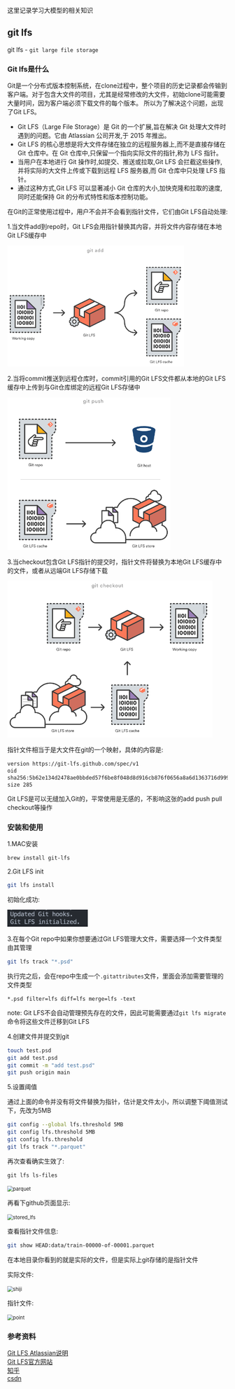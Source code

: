 这里记录学习大模型的相关知识

## git lfs

git lfs - `git large file storage`

### Git lfs是什么

Git是一个分布式版本控制系统，在clone过程中，整个项目的历史记录都会传输到客户端。对于包含大文件的项目，尤其是经常修改的大文件，初始clone可能需要大量时间，因为客户端必须下载文件的每个版本。 所以为了解决这个问题，出现了Git LFS。

- Git LFS（Large File Storage）是 Git 的一个扩展,旨在解决 Git 处理大文件时遇到的问题。它由 Atlassian 公司开发,于 2015 年推出。
- Git LFS 的核心思想是将大文件存储在独立的远程服务器上,而不是直接存储在 Git 仓库中。在 Git 仓库中,只保留一个指向实际文件的指针,称为 LFS 指针。
- 当用户在本地进行 Git 操作时,如提交、推送或拉取,Git LFS 会拦截这些操作,并将实际的大文件上传或下载到远程 LFS 服务器,而 Git 仓库中只处理 LFS 指针。
- 通过这种方式,Git LFS 可以显著减小 Git 仓库的大小,加快克隆和拉取的速度,同时还能保持 Git 的分布式特性和版本控制功能。

在Git的正常使用过程中，用户不会并不会看到指针文件，它们由Git LFS自动处理:  

1.当文件add到repo时，Git LFS会用指针替换其内容，并将文件内容存储在本地Git LFS缓存中  

<img src="./images/git_add.png" alt="git_add" style="zoom:60%;"> 

2.当将commit推送到远程仓库时，commit引用的Git LFS文件都从本地的Git LFS缓存中上传到与Git仓库绑定的远程Git LFS存储中  

<img src="./images/git_push.png" alt="git_push" style="zoom:60%;"> 

3.当checkout包含Git LFS指针的提交时，指针文件将替换为本地Git LFS缓存中的文件，或者从远端Git LFS存储下载

<img src="./images/git_checkout.png" alt="git_checkout" style="zoom:60%;"> 

指针文件相当于是大文件在git的一个映射，具体的内容是:  

```text
version https://git-lfs.github.com/spec/v1
oid sha256:5b62e134d2478ae0bbded57f6be8f048d8d916cb876f0656a8a6d1363716d999
size 285
```

Git LFS是可以无缝加入Git的，平常使用是无感的，不影响这张的add push pull checkout等操作


### 安装和使用

1.MAC安装

```bash
brew install git-lfs
```

2.Git LFS init

```bash 
git lfs install
```
初始化成功:  

<img src="./images/git_init.png" alt="git_init" style="zoom:80%;"> 

3.在每个Git repo中如果你想要通过Git LFS管理大文件，需要选择一个文件类型由其管理  

```bash
git lfs track "*.psd"
```

执行完之后，会在repo中生成一个`.gitattributes`文件，里面会添加需要管理的文件类型  

```text
*.psd filter=lfs diff=lfs merge=lfs -text
```

note: Git LFS不会自动管理预先存在的文件，因此可能需要通过`git lfs migrate`命令将这些文件迁移到Git LFS

4.创建文件并提交到git

```bash
touch test.psd
git add test.psd
git commit -m "add test.psd"
git push origin main
```

5.设置阈值

通过上面的命令并没有将文件替换为指针，估计是文件太小，所以调整下阈值测试下，先改为5MB  

```bash
git config --global lfs.threshold 5MB
git config lfs.threshold 5MB
git config lfs.threshold
git lfs track "*.parquet"
```

再次查看确实生效了:  

```
git lfs ls-files
```

<img src="./images/parquet.png" alt="parquet" style="zoom:80%;"> 

再看下github页面显示:  

<img src="./images/stored_lfs.png" alt="stored_lfs" style="zoom:80%;"> 


查看指针文件信息:  

```bash
git show HEAD:data/train-00000-of-00001.parquet
```

在本地目录你看到的就是实际的文件，但是实际上git存储的是指针文件  

实际文件:  

<img src="./images/shiji.png" alt="shiji" style="zoom:80%;"> 

指针文件:  

<img src="./images/point.png" alt="point" style="zoom:80%;"> 


### 参考资料

[Git LFS Atlassian说明](https://www.atlassian.com/git/tutorials/git-lfs)  
[Git LFS官方网站](https://git-lfs.com/)  
[知乎](https://zhuanlan.zhihu.com/p/690634358)  
[csdn](https://blog.csdn.net/xiaojia1001/article/details/140616622)  